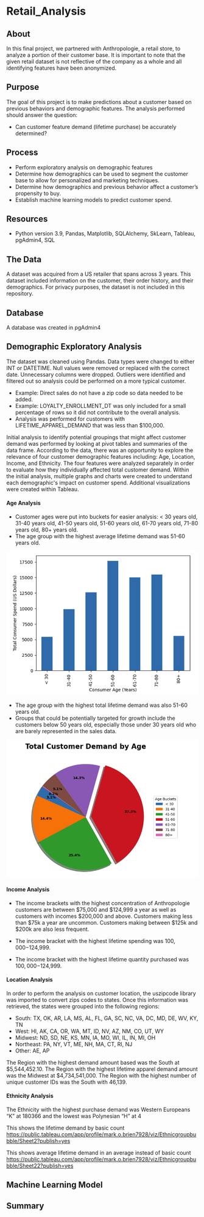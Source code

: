 # Retail_Analysis

## About

In this final project, we partnered with Anthropologie, a retail store, to analyze a portion of their customer base. It is important to note that the given retail dataset is not reflective of the company as a whole and all identifying features have been anonymized. 

## Purpose

The goal of this project is to make predictions about a customer based on previous behaviors and demographic  features. The analysis performed should answer the question:

* Can customer feature demand (lifetime purchase) be accurately determined?

## Process

- Perform exploratory analysis on demographic features
- Determine how demographics can be used to segment the customer base to allow for personalized and marketing techniques. 
- Determine how demographics and previous behavior affect a customer’s propensity to buy.
- Establish machine learning models to predict customer spend.


## Resources

- Python version 3.9,  Pandas, Matplotlib, SQLAlchemy, SkLearn, Tableau, pgAdmin4, SQL

## The Data 

A dataset was acquired from a US retailer that spans across 3 years.  This dataset included information on the customer, their order history, and their demographics. For privacy purposes, the dataset is not included in this repository.

## Database
A database was created in pgAdmin4

## Demographic Exploratory Analysis

The dataset was cleaned using Pandas. Data types were changed to either INT or DATETIME. Null values were removed or replaced with the correct date. Unnecessary columns were dropped. Outliers were identified and filtered out so analysis could be performed on a more typical customer.

- Example:  Direct sales do not have a zip code so data needed to be added.
- Example:  LOYALTY_ENROLLMENT_DT was only included for a small percentage of rows so it did not contribute to the overall analysis.
- Analysis was performed for customers with LIFETIME_APPAREL_DEMAND that was less than $100,000.

Initial analysis to identify potential groupings that might affect customer demand was performed by looking at pivot tables and summaries of the data frame. According to the data, there was an opportunity to explore the relevance of four customer demographic features including: Age, Location, Income, and Ethnicity. The four features were analyzed separately in order to evaluate how they individually affected total customer demand. Within the initial analysis, multiple graphs and charts were created to understand each demographic's impact on customer spend. Additional visualizations were created within Tableau.

#### Age Analysis

- Customer ages were put into buckets for easier analysis: < 30 years old, 31-40 years old, 41-50 years old, 51-60 years old, 61-70 years old, 71-80 years old, 80+ years old.
- The age group with the highest average lifetime demand was 51-60 years old.

![age1]( images/avg_low_demand_per_bucket.png)

- The age group with the highest total  lifetime demand was also 51-60 years old.
- Groups that could be potentially targeted for growth include the customers below 50 years old, especially those under 30 years old who are barely represented in the sales data.

![age2](images/sum_low_demand_per_bucket.png)

#### Income Analysis

- The income brackets with the highest concentration of Anthropologie customers are between $75,000 and $124,999 a year as well as customers with incomes $200,000 and above. Customers making less than $75k a year are uncommon. Customers making between $125k and $200k are also less frequent.

- The income bracket with the highest lifetime spending was $100,000-$124,999.

- The income bracket with the highest lifetime quantity purchased was $100,000-$124,999.

#### Location Analysis

In order to perform the analysis on customer location, the uszipcode library was imported to convert zips codes to states. Once this information was retrieved, the states were grouped into the following regions:
- South: TX, OK, AR, LA, MS, AL, FL, GA, SC, NC, VA, DC, MD, DE, WV, KY, TN
- West: HI, AK, CA, OR, WA, MT, ID, NV, AZ, NM, CO, UT, WY
- Midwest: ND, SD, NE, KS, MN, IA, MO, WI, IL, IN, MI, OH
- Northeast: PA, NY, VT, ME, NH, MA, CT, RI, NJ
- Other: AE, AP

The Region with the highest demand amount based was the South at $5,544,452.10. The Region with the highest lifetime apparel demand amount was the Midwest at $4,734,541,000. The Region with the highest number of unique customer IDs was the South with 46,139.


#### Ethnicity Analysis

The Ethnicity with the highest purchase demand was Western Europeans “K” at 180366 and the lowest was Polynesian “H” at 4

This shows the lifetime demand by basic count
https://public.tableau.com/app/profile/mark.o.brien7928/viz/Ethnicgroupbubble/Sheet2?publish=yes

This shows average lifetime demand in an average instead of basic count
https://public.tableau.com/app/profile/mark.o.brien7928/viz/Ethnicgroupbubble/Sheet22?publish=yes





## Machine Learning Model

## Summary
